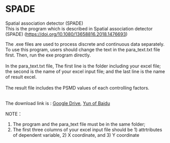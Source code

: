 # SPADE
Spatial association detector (SPADE)<br>
This is the program which is described in Spatial association detector (SPADE) (https://doi.org/10.1080/13658816.2018.1476693)<br>

The .exe files are used to process discrete and continuous data separately. To use this program, users should change the text in the para_text.txt file first. Then, run the exe program directly. <br><br>
In the para_text.txt file, The first line is the folder including your excel file; the second is the name of your excel input file; and the last line is the name of result excel.<br><br>
The result file includes the PSMD values of each controlling factors. <br><br>

The download link is : [Google Drive](https://drive.google.com/file/d/16RnOLRVjjC8wKHG_wFTkIGllt8KbTbu-/view?usp=sharing), [Yun of Baidu](https://pan.baidu.com/s/12oJigpjc2tWiUFGrPqB9Ow)

NOTE：
1. The program and the para_text file must be in the same folder;
2. The first three columns of your excel input file should be 1) attrtributes of dependent variable, 2) X coordinate, and 3) Y coordinate 


